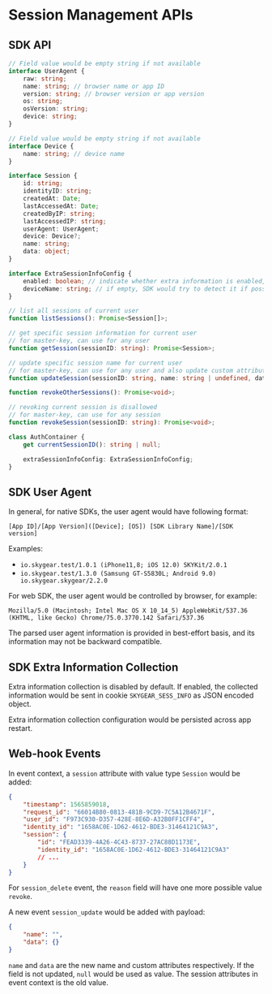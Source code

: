 # Session Management APIs

## SDK API
```typescript
// Field value would be empty string if not available
interface UserAgent {
    raw: string;
    name: string; // browser name or app ID
    version: string; // browser version or app version
    os: string;
    osVersion: string;
    device: string;
}

// Field value would be empty string if not available
interface Device {
    name: string; // device name
}

interface Session {
    id: string;
    identityID: string;
    createdAt: Date;
    lastAccessedAt: Date;
    createdByIP: string;
    lastAccessedIP: string;
    userAgent: UserAgent;
    device: Device?;
    name: string;
    data: object;
}

interface ExtraSessionInfoConfig {
    enabled: boolean; // indicate whether extra information is enabled, default false
    deviceName: string; // if empty, SDK would try to detect it if possible
}

// list all sessions of current user
function listSessions(): Promise<Session[]>;

// get specific session information for current user
// for master-key, can use for any user
function getSession(sessionID: string): Promise<Session>;

// update specific session name for current user
// for master-key, can use for any user and also update custom attributes
function updateSession(sessionID: string, name: string | undefined, data?: object): Promise<void>;

function revokeOtherSessions(): Promise<void>;

// revoking current session is disallowed
// for master-key, can use for any session
function revokeSession(sessionID: string): Promise<void>;

class AuthContainer {
    get currentSessionID(): string | null;

    extraSessionInfoConfig: ExtraSessionInfoConfig;
}
```

## SDK User Agent

In general, for native SDKs, the user agent would have following format:
```
[App ID]/[App Version]([Device]; [OS]) [SDK Library Name]/[SDK version]
```

Examples:
- `io.skygear.test/1.0.1 (iPhone11,8; iOS 12.0) SKYKit/2.0.1`
- `io.skygear.test/1.3.0 (Samsung GT-S5830L; Android 9.0) io.skygear.skygear/2.2.0`

For web SDK, the user agent would be controlled by browser, for example:

`Mozilla/5.0 (Macintosh; Intel Mac OS X 10_14_5) AppleWebKit/537.36 (KHTML, like Gecko) Chrome/75.0.3770.142 Safari/537.36`

The parsed user agent information is provided in best-effort basis, and its
information may not be backward compatible.


## SDK Extra Information Collection
Extra information collection is disabled by default. If enabled, the collected
information would be sent in cookie `SKYGEAR_SESS_INFO` as JSON encoded object.

Extra information collection configuration would be persisted across app
restart.


## Web-hook Events
In event context, a `session` attribute with value type `Session` would be
added:
```json
{
    "timestamp": 1565859018,
    "request_id": "66014B80-0813-481B-9CD9-7C5A12B4671F",
    "user_id": "F973C930-D357-428E-8E6D-A32B0FF1CFF4",
    "identity_id": "1658AC0E-1D62-4612-BDE3-31464121C9A3",
    "session": {
        "id": "FEAD3339-4A26-4C43-8737-27AC88D1173E",
        "identity_id": "1658AC0E-1D62-4612-BDE3-31464121C9A3"
        // ...
    }
}
```

For `session_delete` event, the `reason` field will have one more possible
value `revoke`.

A new event `session_update` would be added with payload:
```json
{
    "name": "",
    "data": {}
}
```
`name` and `data` are the new name and custom attributes respectively. If the
field is not updated, `null` would be used as value. The session attributes in
event context is the old value.

